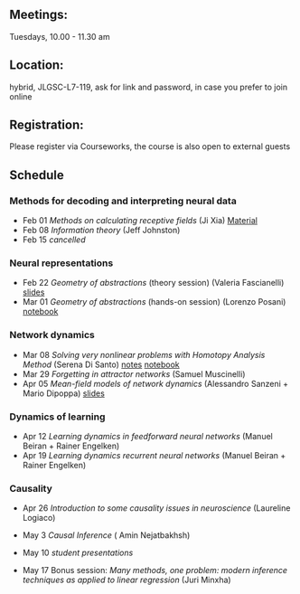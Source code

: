 

## Meetings:
Tuesdays, 10.00 - 11.30 am

## Location:
hybrid, JLGSC-L7-119, ask for link and password, in case you prefer to join online

## Registration:
Please register via Courseworks, the course is also open to external guests

## Schedule
### Methods for decoding and interpreting neural data
* Feb 01 *Methods on calculating receptive fields* (Ji Xia) [Material](https://github.com/RainerEngelken/lnp_model_tutorial)
* Feb 08 *Information theory* (Jeff Johnston)
* Feb 15 *cancelled* 

### Neural representations
* Feb 22 *Geometry of abstractions* (theory session) (Valeria Fascianelli) [slides](https://github.com/RainerEngelken/neurotheory-seminar-2022/blob/main/geometry_abstractions_February_2022.pdf)
* Mar 01 *Geometry of abstractions* (hands-on session) (Lorenzo Posani) [notebook](https://colab.research.google.com/drive/1MQ44b1xKsqyDYiOb22LYZ414iYgwJ4VA#scrollTo=oPtWoVhyAGk3)

### Network dynamics
* Mar 08 *Solving very nonlinear problems with Homotopy Analysis Method*  (Serena Di Santo) [notes](https://github.com/RainerEngelken/neurotheory-seminar-2022/blob/main/HomotopyAnalysisMethod.pdf) [notebook](https://github.com/RainerEngelken/neurotheory-seminar-2022/blob/main/HAM_handson2_Serena.nb) 
* Mar 29 *Forgetting in attractor networks* (Samuel Muscinelli)
* Apr 05 *Mean-field models of network dynamics* (Alessandro Sanzeni + Mario Dipoppa) [slides](https://github.com/RainerEngelken/neurotheory-seminar-2022/blob/main/ATC_04052022_SlidesAlessandro.pdf)

### Dynamics of learning
* Apr 12 *Learning dynamics in feedforward neural networks* (Manuel Beiran + Rainer Engelken)
* Apr 19 *Learning dynamics recurrent neural networks* (Manuel Beiran + Rainer Engelken)

### Causality
* Apr 26 *Introduction to some causality issues in neuroscience* (Laureline Logiaco)
* May 3 *Causal Inference* (  Amin Nejatbakhsh)

* May 10 *student presentations*
* May 17 Bonus session: *Many methods, one problem: modern inference techniques as applied to linear regression* (Juri Minxha)
